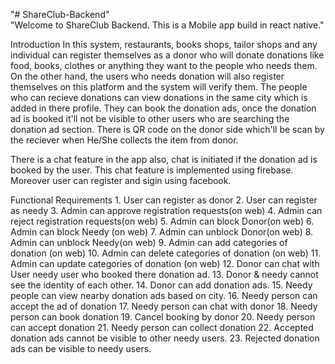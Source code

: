 "# ShareClub-Backend" 
<br />
"Welcome to ShareClub Backend. This is a Mobile app build in react native."

Introduction In this system, restaurants, books shops, tailor shops and any individual can register themselves as a donor who will donate donations like food, books, clothes or anything they want to the people who needs them. On the other hand, the users who needs donation will also register themselves on this platform and the system will verify them. The people who can recieve donations can view donations in the same city which is added in there profile. They can book the donation ads, once the donation ad is booked it'll not be visible to other users who are searching the donation ad section. There is QR code on the donor side which'll be scan by the reciever when He/She collects the item from donor.

There is a chat feature in the app also, chat is initiated if the donation ad is booked by the user. This chat feature is implemented using firebase. Moreover user can register and sigin using facebook.

Functional Requirements 1. User can register as donor 2. User can register as needy 3. Admin can approve registration requests(on web) 4. Admin can reject registration requests(on web) 5. Admin can block Donor(on web) 6. Admin can block Needy (on web) 7. Admin can unblock Donor(on web) 8. Admin can unblock Needy(on web) 9. Admin can add categories of donation (on web) 10. Admin can delete categories of donation (on web) 11. Admin can update categories of donation (on web) 12. Donor can chat with User needy user who booked there donation ad. 13. Donor & needy cannot see the identity of each other. 14. Donor can add donation ads. 15. Needy people can view nearby donation ads based on city. 16. Needy person can accept the ad of donation 17. Needy person can chat with donor 18. Needy person can book donation 19. Cancel booking by donor 20. Needy person can accept donation 21. Needy person can collect donation 22. Accepted donation ads cannot be visible to other needy users. 23. Rejected donation ads can be visible to needy users.
